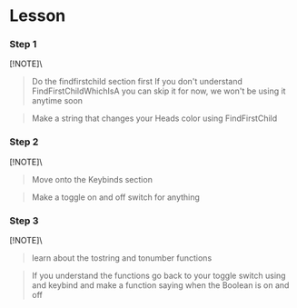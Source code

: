 # Lesson <br />
### Step 1 <br />
[!NOTE]\
 > Do the findfirstchild section first
 > If you don't understand FindFirstChildWhichIsA you can skip it for now, we won't be using it anytime soon

 > Make a string that changes your Heads color using FindFirstChild

### Step 2 <br />
[!NOTE]\
 > Move onto the Keybinds section

 > Make a toggle on and off switch for anything

### Step 3 <br />
[!NOTE]\
 > learn about the tostring and tonumber functions

 > If you understand the functions go back to your toggle switch using and keybind and make a function saying when the Boolean is on and off
